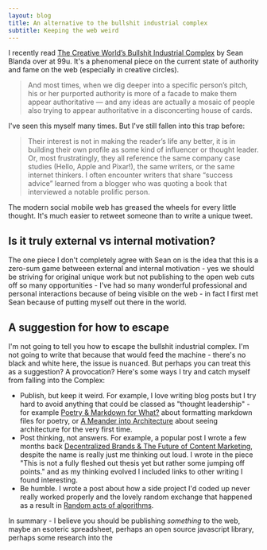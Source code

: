 ```yaml
---
layout: blog
title: An alternative to the bullshit industrial complex
subtitle: Keeping the web weird
---
```


I recently read [The Creative World’s Bullshit Industrial Complex](http://99u.com/articles/53863/the-creative-worlds-bullshit-industrial-complex) by Sean Blanda over at 99u. It's a phenomenal piece on the current state of authority and fame on the web (especially in creative circles).

>And most times, when we dig deeper into a specific person’s pitch, his or her purported authority is more of a facade to make them appear authoritative — and any ideas are actually a mosaic of people also trying to appear authoritative in a disconcerting house of cards.

I've seen this myself many times. But I've still fallen into this trap before:

>Their interest is not in making the reader’s life any better, it is in building their own profile as some kind of influencer or thought leader. Or, most frustratingly, they all reference the same company case studies (Hello, Apple and Pixar!), the same writers, or the same internet thinkers. I often encounter writers that share “success advice” learned from a blogger who was quoting a book that interviewed a notable prolific person.

The modern social mobile web has greased the wheels for every little thought. It's much easier to retweet someone than to write a unique tweet.

## Is it truly external vs internal motivation?

The one piece I don't completely agree with Sean on is the idea that this is a zero-sum game betweeen external and internal motivation - yes we should be striving for original unique work but not publishing to the open web cuts off so many opportunities - I've had so many wonderful professional and personal interactions because of being visible on the web - in fact I first met Sean because of putting myself out there in the world.

## A suggestion for how to escape

I'm not going to tell you how to escape the bullshit industrial complex. I'm not going to write that because that would feed the machine - there's no black and white here, the issue is nuanced. But perhaps you can treat this as a suggestion? A provocation? Here's some ways I try and catch myself from falling into the Complex:

- Publish, but keep it weird. For example, I love writing blog posts but I try hard to avoid anything that could be classed as "thought leadership" - for example [Poetry & Markdown for What?](http://tomcritchlow.com/2015/05/11/poetry-js/) about formatting markdown files for poetry, or [A Meander into Architecture](http://tomcritchlow.com/2015/08/24/architecture/) about seeing architecture for the very first time.
- Post thinking, not answers. For example, a popular post I wrote a few months back [Decentralized Brands & The Future of Content Marketing](http://tomcritchlow.com/2015/04/15/decentralized-brands/), despite the name is really just me thinking out loud. I wrote in the piece "This is not a fully fleshed out thesis yet but rather some jumping off points." and as my thinking evolved I included links to other writing I found interesting.
- Be humble. I wrote a post about how a side project I'd coded up never really worked properly and the lovely random exchange that happened as a result in [Random acts of algorithms](http://tomcritchlow.com/2014/12/03/random-acts-of-algorithms/).

In summary - I believe you should be publishing *something* to the web, maybe an esoteric spreadsheet, perhaps an open source javascript library, perhaps some research into the 
 
